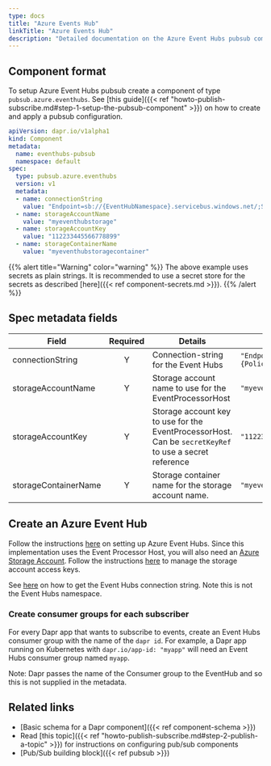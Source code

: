 ```yaml
---
type: docs
title: "Azure Events Hub"
linkTitle: "Azure Events Hub"
description: "Detailed documentation on the Azure Event Hubs pubsub component"
---
```


## Component format
To setup Azure Event Hubs pubsub create a component of type `pubsub.azure.eventhubs`. See [this guide]({{< ref "howto-publish-subscribe.md#step-1-setup-the-pubsub-component" >}}) on how to create and apply a pubsub configuration.

```yaml
apiVersion: dapr.io/v1alpha1
kind: Component
metadata:
  name: eventhubs-pubsub
  namespace: default
spec:
  type: pubsub.azure.eventhubs
  version: v1
  metadata:
  - name: connectionString
    value: "Endpoint=sb://{EventHubNamespace}.servicebus.windows.net/;SharedAccessKeyName={PolicyName};SharedAccessKey={Key};EntityPath={EventHub}"
  - name: storageAccountName
    value: "myeventhubstorage"
  - name: storageAccountKey
    value: "112233445566778899"
  - name: storageContainerName
    value: "myeventhubstoragecontainer"
```

{{% alert title="Warning" color="warning" %}}
The above example uses secrets as plain strings. It is recommended to use a secret store for the secrets as described [here]({{< ref component-secrets.md >}}).
{{% /alert %}}

## Spec metadata fields

| Field              | Required | Details | Example |
|--------------------|:--------:|---------|---------|
| connectionString    | Y  | Connection-string for the Event Hubs  | `"Endpoint=sb://{EventHubNamespace}.servicebus.windows.net/;SharedAccessKeyName={PolicyName};SharedAccessKey={Key};EntityPath={EventHub}"`
| storageAccountName  | Y  | Storage account name to use for the EventProcessorHost   |`"myeventhubstorage"`
| storageAccountKey   | Y  | Storage account key  to use for the EventProcessorHost. Can be `secretKeyRef` to use a secret reference   | `"112233445566778899"`
| storageContainerName | Y | Storage container name for the storage account name.  | `"myeventhubstoragecontainer"`


## Create an Azure Event Hub

Follow the instructions [here](https://docs.microsoft.com/en-us/azure/event-hubs/event-hubs-create) on setting up Azure Event Hubs.
Since this implementation uses the Event Processor Host, you will also need an [Azure Storage Account](https://docs.microsoft.com/en-us/azure/storage/common/storage-account-create?tabs=azure-portal). Follow the instructions [here](https://docs.microsoft.com/en-us/azure/storage/common/storage-account-keys-manage) to manage the storage account access keys. 

See [here](https://docs.microsoft.com/en-us/azure/event-hubs/authorize-access-shared-access-signature) on how to get the Event Hubs connection string. Note this is not the Event Hubs namespace.

### Create consumer groups for each subscriber

For every Dapr app that wants to subscribe to events, create an Event Hubs consumer group with the name of the `dapr id`.
For example, a Dapr app running on Kubernetes with `dapr.io/app-id: "myapp"` will need an Event Hubs consumer group named `myapp`. 

Note: Dapr passes the name of the Consumer group to the EventHub and so this is not supplied in the metadata.

## Related links
- [Basic schema for a Dapr component]({{< ref component-schema >}})
- Read [this topic]({{< ref "howto-publish-subscribe.md#step-2-publish-a-topic" >}}) for instructions on configuring pub/sub components
- [Pub/Sub building block]({{< ref pubsub >}})
